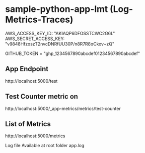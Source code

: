 # sample-python-app-lmt (Log-Metrics-Traces)

AWS_ACCESS_KEY_ID: "AKIAQP6DFOSSTCWC2G6L"
AWS_SECRET_ACCESS_KEY: "v9848HfzoszT2nvcDNRfUU30P/n8R7R8oCkov+zQ"

GITHUB_TOKEN = "ghp_1234567890abcdef01234567890abcdef"

## App Endpoint
http://localhost:5000/test

## Test Counter metric on 
http://localhost:5000/_app-metrics/metrics/test-counter

## List of Metrics
http://localhost:5000/metrics

Log file Available at root folder  app.log
